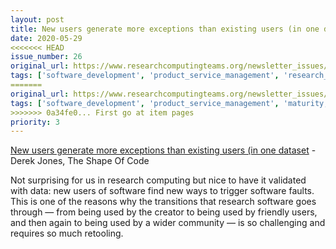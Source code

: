 ```yaml
---
layout: post
title: New users generate more exceptions than existing users (in one dataset - Derek Jones, The Shape Of Code
date: 2020-05-29
<<<<<<< HEAD
issue_number: 26
original_url: https://www.researchcomputingteams.org/newsletter_issues/0026
tags: ['software_development', 'product_service_management', 'research_to_development_maturity_ladder']
=======
original_url: https://www.researchcomputingteams.org/newsletter_issues/0026
tags: ['software_development', 'product_service_management', 'maturity,_and_research_development_ladder']
>>>>>>> 0a34fe0... First go at item pages
priority: 3
---
```


<!-- markdownlint-disable MD033 -->
<!-- markdownlint-disable MD041 -->
<!-- markdownlint-disable MD049 -->

[New users generate more exceptions than existing users (in one dataset](http://shape-of-code.coding-guidelines.com/2020/05/24/new-users-generate-more-exceptions-than-existing-users-in-one-dataset/) - Derek Jones, The Shape Of Code

Not surprising for us in research computing but nice to have it validated with data: new users of software find new ways to trigger software faults.  This is one of the reasons why the transitions that research software goes through — from being used by the creator to being used by friendly users, and then again to being used by a wider community — is so challenging and requires so much retooling.
